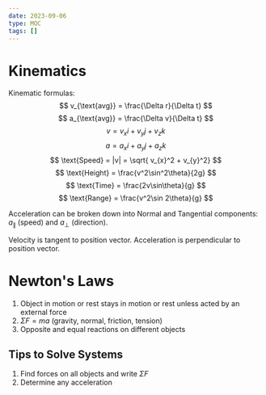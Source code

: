 ```yaml
---
date: 2023-09-06
type: MOC
tags: []
---
```


# Kinematics
Kinematic formulas:
$$
v_{\text{avg}} = \frac{\Delta r}{\Delta t}
$$
$$
a_{\text{avg}} = \frac{\Delta v}{\Delta t}
$$
$$
v = v_{x}i + v_{y}j + v_{z}k
$$
$$
a = a_{x}i + a_{y}j + a_{z}k
$$
$$
\text{Speed} = |v| = \sqrt{ v_{x}^2 + v_{y}^2}
$$
$$
\text{Height} = \frac{v^2\sin^2\theta}{2g}
$$$$
\text{Time} = \frac{2v\sin\theta}{g}
$$
$$
\text{Range} = \frac{v^2\sin 2\theta}{g}
$$

Acceleration can be broken down into Normal and Tangential components: $a_{\parallel}$ (speed) and $a_{\perp}$ (direction).

Velocity is tangent to position vector.
Acceleration is perpendicular to position vector.

# Newton's Laws
1. Object in motion or rest stays in motion or rest unless acted by an external force
2. $\Sigma F = ma$ (gravity, normal, friction, tension)
3. Opposite and equal reactions on different objects

## Tips to Solve Systems
1. Find forces on all objects and write $\Sigma F$
2. Determine any acceleration


